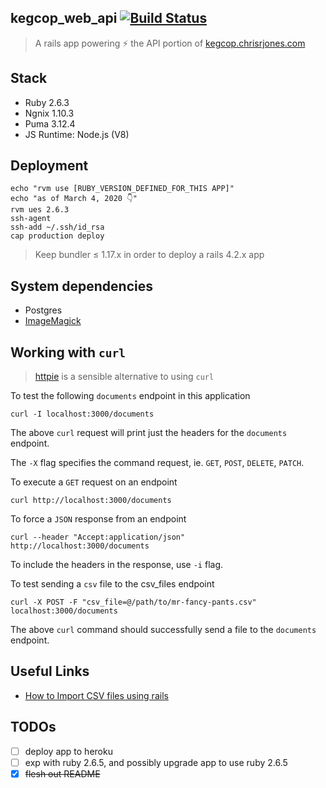 ## kegcop_web_api [![Build Status](https://travis-ci.org/ipatch/kegcop-web.svg?branch=master)](https://travis-ci.org/ipatch/kegcop-web)

> A rails app powering ⚡️ the API portion of [kegcop.chrisrjones.com](http://kegcop.chrisrjones.com)


## Stack

<a id="stack"></a>

- Ruby 2.6.3
- Ngnix 1.10.3
- Puma 3.12.4
- JS Runtime: Node.js (V8)


## Deployment

<a id="deployment"></a>

```shell
echo "rvm use [RUBY_VERSION_DEFINED_FOR_THIS APP]"
echo "as of March 4, 2020 👇"
rvm ues 2.6.3
ssh-agent
ssh-add ~/.ssh/id_rsa
cap production deploy
```

> Keep bundler ≤ 1.17.x in order to deploy a rails 4.2.x app

<a id="system-deps"></a>

## System dependencies

- Postgres
- [ImageMagick](https://github.com/ImageMagick/ImageMagick)


## Working with `curl`

<a id="working-with-curl"></a>

> [httpie](https://github.com/jakubroztocil/httpie) is a sensible alternative to using `curl`

To test the following `documents` endpoint in this application

```shell
curl -I localhost:3000/documents
```

The above `curl` request will print just the headers for the `documents` endpoint.

The `-X` flag specifies the command request, ie. `GET`, `POST`, `DELETE`, `PATCH`.

To execute a `GET` request on an endpoint

```shell
curl http://localhost:3000/documents
```

To force a `JSON` response from an endpoint

```shell
curl --header "Accept:application/json" http://localhost:3000/documents
```

To include the headers in the response, use `-i` flag.

To test sending a `csv` file to the csv_files endpoint

```shell
curl -X POST -F "csv_file=@/path/to/mr-fancy-pants.csv" localhost:3000/documents
```

The above `curl` command should successfully send a file to the `documents` endpoint.

## Useful Links

<a id="useful-links"></a>

- [How to Import CSV files using rails](http://www.mattmorgante.com/technology/csv)

## TODOs

- [ ] deploy app to heroku 
- [ ] exp with ruby 2.6.5, and possibly upgrade app to use ruby 2.6.5
- [x] ~~flesh out README~~
